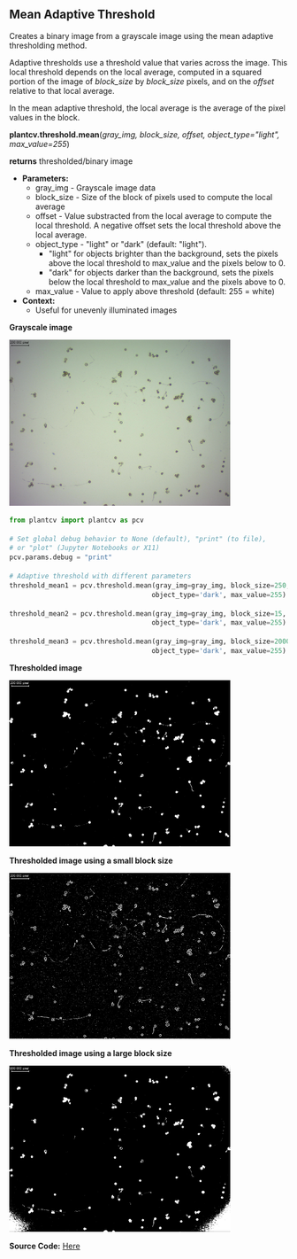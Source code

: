 ## Mean Adaptive Threshold

Creates a binary image from a grayscale image using the mean adaptive thresholding method.

Adaptive thresholds use a threshold value that varies across the image.
This local threshold depends on the local average, computed in a squared portion of the image of
*block_size* by *block_size* pixels, and on the *offset* relative to that local average.

In the mean adaptive threshold, the local average is the average of the pixel values in the block.

**plantcv.threshold.mean**(*gray_img, block_size, offset, object_type="light", max_value=255*)

**returns** thresholded/binary image

- **Parameters:**
    - gray_img - Grayscale image data
    - block_size - Size of the block of pixels used to compute the local average
    - offset - Value substracted from the local average to compute the local threshold.
    A negative offset sets the local threshold above the local average.
    - object_type - "light" or "dark" (default: "light").
      - "light" for objects brighter than the background, sets the pixels above
      the local threshold to max_value and the pixels below to 0.
      - "dark" for objects darker than the background, sets the pixels below the
      local threshold to max_value and the pixels above to 0.
    - max_value - Value to apply above threshold (default: 255 = white)
- **Context:**
    - Useful for unevenly illuminated images


**Grayscale image**

![Screenshot](img/documentation_images/adaptive_threshold/pollen_grains.png)

```python
from plantcv import plantcv as pcv

# Set global debug behavior to None (default), "print" (to file),
# or "plot" (Jupyter Notebooks or X11)
pcv.params.debug = "print"

# Adaptive threshold with different parameters
threshold_mean1 = pcv.threshold.mean(gray_img=gray_img, block_size=250, offset=25,
                                    object_type='dark', max_value=255)

threshold_mean2 = pcv.threshold.mean(gray_img=gray_img, block_size=15, offset=5,
                                    object_type='dark', max_value=255)

threshold_mean3 = pcv.threshold.mean(gray_img=gray_img, block_size=2000, offset=25,
                                    object_type='dark', max_value=255)
```

**Thresholded image**

![Screenshot](img/documentation_images/adaptive_threshold/pollen_grains_adaptive_mean_250-25_scaled.png)

**Thresholded image using a small block size**

![Screenshot](img/documentation_images/adaptive_threshold/pollen_grains_adaptive_mean_15-5_scaled.png)

**Thresholded image using a large block size**

![Screenshot](img/documentation_images/adaptive_threshold/pollen_grains_adaptive_mean_2000-25_scaled.png)

**Source Code:** [Here](https://github.com/danforthcenter/plantcv/blob/main/plantcv/plantcv/threshold/threshold_methods.py)
